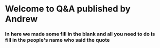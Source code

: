 # Welcome to Q&A published by Andrew
### In here we made some fill in the blank and all you need to do is fill in the people's name who said the quote
